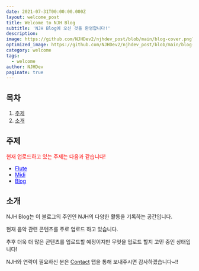 ```yaml
---
date: 2021-07-31T00:00:00.000Z
layout: welcome_post
title: Welcome to NJH Blog
subtitle: 'NJH Blog에 오신 것을 환영합니다!'
description: 
image: https://github.com/NJHDev2/njhdev_post/blob/main/blog-cover.png?raw=true
optimized_image: https://github.com/NJHDev2/njhdev_post/blob/main/blog-cover.png?raw=true
category: welcome
tags:
  - welcome
author: NJHDev
paginate: true
---
```

## 목차

<ol>
  <li><a href="#주제">주제</a></li>
  <li><a href="#소개">소개</a></li>
</ol>

## 주제

<span style="color:red">현재 업로드하고 있는 주제는 다음과 같습니다!</span>
* <a href="https://njhdev.github.io/category/flute/" style="color:blue">Flute</a>
* <a href="https://njhdev.github.io/category/midi/" style="color:blue">Midi</a>
* <a href="https://njhdev.github.io/category/blog/" style="color:blue">Blog</a>


## 소개

NJH Blog는 이 블로그의 주인인 NJH의 다양한 활동을 기록하는 공간입니다.

현재 음악 관련 콘텐츠를 주로 업로드 하고 있습니다.

추후 더욱 더 많은 콘텐츠를 업로드할 예정이지만 무엇을 업로드 할지 고민 중인 상태입니다!

NJH와 연락이 필요하신 분은 [Contact](https://njhdev.github.io/contact/) 탭을 통해 보내주시면 감사하겠습니다~!!

